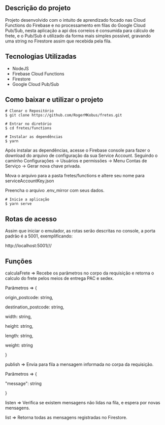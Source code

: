 ## Descrição do projeto

Projeto desenvolvido com o intuito de aprendizado focado nas Cloud Functions do Firebase e no processamento em filas do Google Cloud Pub/Sub, nesta aplicação a api dos correios é consumida para cálculo de frete, e o Pub/Sub é utilizado da forma mais simples possível, gravando uma string no Firestore assim que recebida pela fila.

## Tecnologias Utilizadas

- NodeJS
- Firebase Cloud Functions
- Firestore
- Google Cloud Pub/Sub

## Como baixar e utilizar o projeto

```
# Clonar o Repositório
$ git clone https://github.com/RogerMKobus/fretes.git

# Entrar no diretório
$ cd fretes/functions

# Instalar as dependências
$ yarn
```

Após instalar as dependências, acesse o Firebase console para fazer o download do arquivo de configuração da sua Service Account. Seguindo o caminho Configurações -> Usuários e permissões -> Menu Contas de Serviço -> Gerar nova chave privada.

Mova o arquivo para a pasta fretes/functions e altere seu nome para serviceAccountKey.json

Preencha o arquivo .env_mirror com seus dados.

```
# Inicie a aplicação
$ yarn serve
```

## Rotas de acesso

Assim que iniciar o emulador, as rotas serão descritas no console, a porta padrão é a 5001, exemplificando:

http://localhost:5001/<id-projeto>/<local-projeto>/<nome-funcao>

## Funções

calculaFrete => Recebe os parâmetros no corpo da requisição e retorna o calculo do frete pelos meios de entrega PAC e sedex.

Parâmetros => {

origin_postcode: string,

destination_postcode: string,

width: string,

height: string,

length: string,

weight: string

}

publish => Envia para fila a mensagem informada no corpa da requisição.

Parâmetros => {

"message": string

}

listen => Verifica se existem mensagens não lidas na fila, e espera por novas mensagens.


list => Retorna todas as mensagens registradas no Firestore.